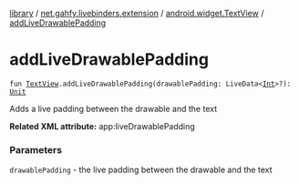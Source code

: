 [library](../../index.md) / [net.gahfy.livebinders.extension](../index.md) / [android.widget.TextView](index.md) / [addLiveDrawablePadding](./add-live-drawable-padding.md)

# addLiveDrawablePadding

`fun `[`TextView`](https://developer.android.com/reference/android/widget/TextView.html)`.addLiveDrawablePadding(drawablePadding: LiveData<`[`Int`](https://kotlinlang.org/api/latest/jvm/stdlib/kotlin/-int/index.html)`>?): `[`Unit`](https://kotlinlang.org/api/latest/jvm/stdlib/kotlin/-unit/index.html)

Adds a live padding between the drawable and the text

**Related XML attribute:** app:liveDrawablePadding

### Parameters

`drawablePadding` - the live padding between the drawable and the text